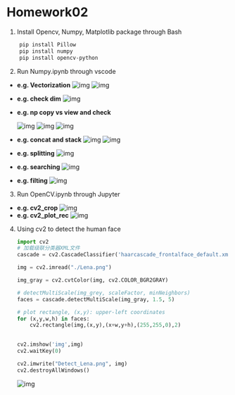 # Homework02
1. Install Opencv, Numpy, Matplotlib package through Bash
```bash
    pip install Pillow
    pip install numpy
    pip install opencv-python
```
2. Run Numpy.ipynb through vscode
* **e.g. Vectorization**
    ![img](./output/np-vec.png)
    ![img](./output/np%2Bvec.png)
* **e.g. check dim**
    ![img](./output/check_dim.png)
* **e.g. np copy vs view and check**

    ![img](./output/np_copy_vs_view.png)
    ![img](./output/check_copy.png)
    ![img](./output/reshape_and_check_copy.png)
* **e.g. concat and stack**
    ![img](./output/concat.png)
    ![img](./output/vstack.png)
* **e.g. splitting**
    ![img](./output/splitting.png)
* **e.g. searching**
    ![img](./output/search.png)
* **e.g. filting**
    ![img](./output/filting.png)

3. Run OpenCV.ipynb through Jupyter
* **e.g. cv2_crop**
    ![img](./output/cv2crop.png)
* **e.g. cv2_plot_rec**
    ![img](./output/cv_plot_rec.png)

4. Using cv2 to detect the human face
    ```python
    import cv2
    # 加载级联分类器XML文件
    cascade = cv2.CascadeClassifier('haarcascade_frontalface_default.xml') 
    
    img = cv2.imread("./Lena.png") 
    
    img_gray = cv2.cvtColor(img, cv2.COLOR_BGR2GRAY)

    # detectMultiScale(img_grey, scaleFactor, minNeighbors)
    faces = cascade.detectMultiScale(img_gray, 1.5, 5) 

    # plot rectangle, (x,y): upper-left coordinates
    for (x,y,w,h) in faces: 
        cv2.rectangle(img,(x,y),(x+w,y+h),(255,255,0),2) 

        
    cv2.imshow('img',img) 
    cv2.waitKey(0)

    cv2.imwrite("Detect_Lena.png", img)
    cv2.destroyAllWindows() 
    ```
    ![img](./Detect_Lena.png)
